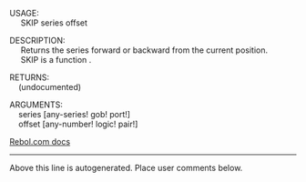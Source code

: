 USAGE:  
&nbsp;&nbsp;&nbsp;&nbsp;&nbsp;SKIP&nbsp;series&nbsp;offset&nbsp;  
  
DESCRIPTION:  
&nbsp;&nbsp;&nbsp;&nbsp;&nbsp;Returns&nbsp;the&nbsp;series&nbsp;forward&nbsp;or&nbsp;backward&nbsp;from&nbsp;the&nbsp;current&nbsp;position.  
&nbsp;&nbsp;&nbsp;&nbsp;&nbsp;SKIP&nbsp;is&nbsp;a&nbsp;function&nbsp;.  
  
RETURNS:  
&nbsp;&nbsp;&nbsp;&nbsp;(undocumented)  
  
ARGUMENTS:  
&nbsp;&nbsp;&nbsp;&nbsp;series&nbsp;[any-series!&nbsp;gob!&nbsp;port!]  
&nbsp;&nbsp;&nbsp;&nbsp;offset&nbsp;[any-number!&nbsp;logic!&nbsp;pair!]  

[Rebol.com docs](http://www.rebol.com/r3/docs/functions/skip.html)
___
Above this line is autogenerated. Place user comments below.